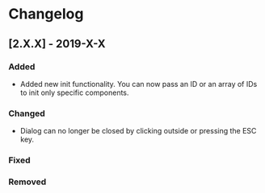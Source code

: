 # Changelog

## [2.X.X] - 2019-X-X

### Added

- Added new init functionality. You can now pass an ID or an array of IDs to init only specific components.

### Changed

- Dialog can no longer be closed by clicking outside or pressing the ESC key.

### Fixed

### Removed
